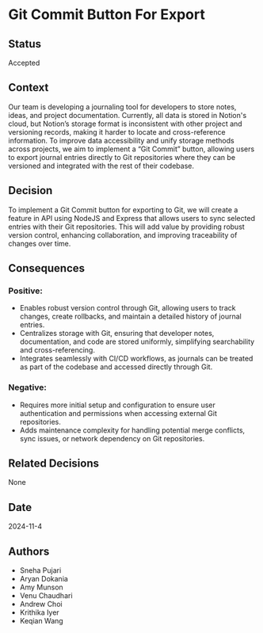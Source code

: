 # Git Commit Button For Export

## Status
Accepted

## Context
Our team is developing a journaling tool for developers to store notes, ideas, and project documentation. Currently, all data is stored in Notion's cloud, but Notion’s storage format is inconsistent with other project and versioning records, making it harder to locate and cross-reference information. To improve data accessibility and unify storage methods across projects, we aim to implement a “Git Commit” button, allowing users to export journal entries directly to Git repositories where they can be versioned and integrated with the rest of their codebase.

## Decision
To implement a Git Commit button for exporting to Git, we will create a feature in API using NodeJS and Express that allows users to sync selected entries with their Git repositories. This will add value by providing robust version control, enhancing collaboration, and improving traceability of changes over time.

## Consequences
### Positive:
-	Enables robust version control through Git, allowing users to track changes, create rollbacks, and maintain a detailed history of journal entries.
-	Centralizes storage with Git, ensuring that developer notes, documentation, and code are stored uniformly, simplifying searchability and cross-referencing.
-	Integrates seamlessly with CI/CD workflows, as journals can be treated as part of the codebase and accessed directly through Git.

### Negative:
-	Requires more initial setup and configuration to ensure user authentication and permissions when accessing external Git repositories.
-	Adds maintenance complexity for handling potential merge conflicts, sync issues, or network dependency on Git repositories.

## Related Decisions
None

## Date
2024-11-4

## Authors
- Sneha Pujari
- Aryan Dokania
- Amy Munson
- Venu Chaudhari
- Andrew Choi
- Krithika Iyer
- Keqian Wang